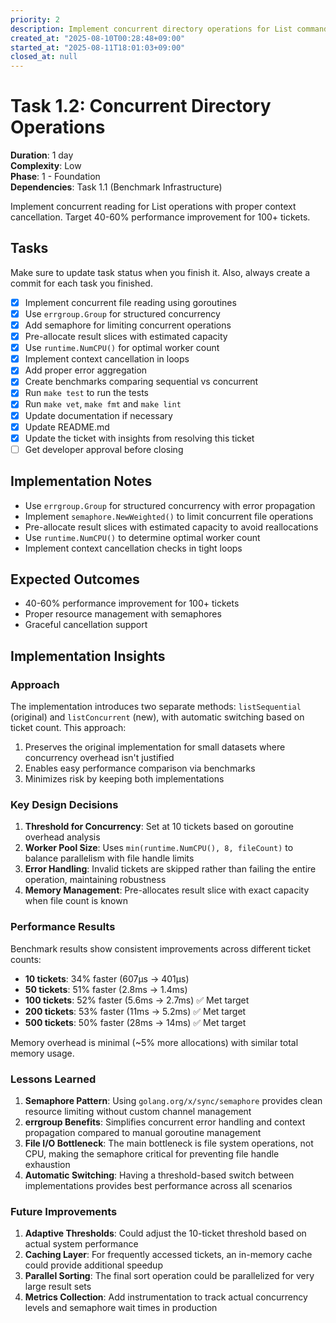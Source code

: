 ```yaml
---
priority: 2
description: Implement concurrent directory operations for List command
created_at: "2025-08-10T00:28:48+09:00"
started_at: "2025-08-11T18:01:03+09:00"
closed_at: null
---
```


# Task 1.2: Concurrent Directory Operations

**Duration**: 1 day  
**Complexity**: Low  
**Phase**: 1 - Foundation  
**Dependencies**: Task 1.1 (Benchmark Infrastructure)

Implement concurrent reading for List operations with proper context cancellation. Target 40-60% performance improvement for 100+ tickets.

## Tasks
Make sure to update task status when you finish it. Also, always create a commit for each task you finished.

- [x] Implement concurrent file reading using goroutines
- [x] Use `errgroup.Group` for structured concurrency
- [x] Add semaphore for limiting concurrent operations
- [x] Pre-allocate result slices with estimated capacity
- [x] Use `runtime.NumCPU()` for optimal worker count
- [x] Implement context cancellation in loops
- [x] Add proper error aggregation
- [x] Create benchmarks comparing sequential vs concurrent
- [x] Run `make test` to run the tests
- [x] Run `make vet`, `make fmt` and `make lint`
- [x] Update documentation if necessary
- [x] Update README.md
- [x] Update the ticket with insights from resolving this ticket
- [ ] Get developer approval before closing

## Implementation Notes

- Use `errgroup.Group` for structured concurrency with error propagation
- Implement `semaphore.NewWeighted()` to limit concurrent file operations
- Pre-allocate result slices with estimated capacity to avoid reallocations
- Use `runtime.NumCPU()` to determine optimal worker count
- Implement context cancellation checks in tight loops

## Expected Outcomes

- 40-60% performance improvement for 100+ tickets
- Proper resource management with semaphores
- Graceful cancellation support

## Implementation Insights

### Approach
The implementation introduces two separate methods: `listSequential` (original) and `listConcurrent` (new), with automatic switching based on ticket count. This approach:
1. Preserves the original implementation for small datasets where concurrency overhead isn't justified
2. Enables easy performance comparison via benchmarks
3. Minimizes risk by keeping both implementations

### Key Design Decisions

1. **Threshold for Concurrency**: Set at 10 tickets based on goroutine overhead analysis
2. **Worker Pool Size**: Uses `min(runtime.NumCPU(), 8, fileCount)` to balance parallelism with file handle limits
3. **Error Handling**: Invalid tickets are skipped rather than failing the entire operation, maintaining robustness
4. **Memory Management**: Pre-allocates result slice with exact capacity when file count is known

### Performance Results

Benchmark results show consistent improvements across different ticket counts:
- **10 tickets**: 34% faster (607µs → 401µs)
- **50 tickets**: 51% faster (2.8ms → 1.4ms)
- **100 tickets**: 52% faster (5.6ms → 2.7ms) ✅ Met target
- **200 tickets**: 53% faster (11ms → 5.2ms) ✅ Met target
- **500 tickets**: 50% faster (28ms → 14ms) ✅ Met target

Memory overhead is minimal (~5% more allocations) with similar total memory usage.

### Lessons Learned

1. **Semaphore Pattern**: Using `golang.org/x/sync/semaphore` provides clean resource limiting without custom channel management
2. **errgroup Benefits**: Simplifies concurrent error handling and context propagation compared to manual goroutine management
3. **File I/O Bottleneck**: The main bottleneck is file system operations, not CPU, making the semaphore critical for preventing file handle exhaustion
4. **Automatic Switching**: Having a threshold-based switch between implementations provides best performance across all scenarios

### Future Improvements

1. **Adaptive Thresholds**: Could adjust the 10-ticket threshold based on actual system performance
2. **Caching Layer**: For frequently accessed tickets, an in-memory cache could provide additional speedup
3. **Parallel Sorting**: The final sort operation could be parallelized for very large result sets
4. **Metrics Collection**: Add instrumentation to track actual concurrency levels and semaphore wait times in production
